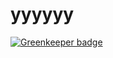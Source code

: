 # yyyyyy

[![Greenkeeper badge](https://badges.greenkeeper.io/gazali-alfatih/yyyyyy.svg)](https://greenkeeper.io/)
